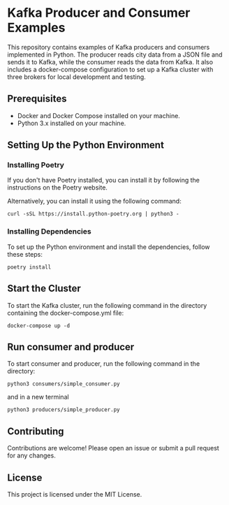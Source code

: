 # Kafka Producer and Consumer Examples

This repository contains examples of Kafka producers and consumers implemented in Python. The producer reads city data from a JSON file and sends it to Kafka, while the consumer reads the data from Kafka. It also includes a docker-compose configuration to set up a Kafka cluster with three brokers for local development and testing.

## Prerequisites

- Docker and Docker Compose installed on your machine.
- Python 3.x installed on your machine.

## Setting Up the Python Environment

### Installing Poetry

If you don't have Poetry installed, you can install it by following the instructions on the Poetry website.

Alternatively, you can install it using the following command:

```
curl -sSL https://install.python-poetry.org | python3 -
```

### Installing Dependencies

To set up the Python environment and install the dependencies, follow these steps:

```
poetry install
```

## Start the Cluster

To start the Kafka cluster, run the following command in the directory containing the docker-compose.yml file:

```
docker-compose up -d
```

## Run consumer and producer

To start consumer and producer, run the following command in the directory:

```
python3 consumers/simple_consumer.py
```

and in a new terminal

```
python3 producers/simple_producer.py
```

## Contributing

Contributions are welcome! Please open an issue or submit a pull request for any changes.

## License

This project is licensed under the MIT License.